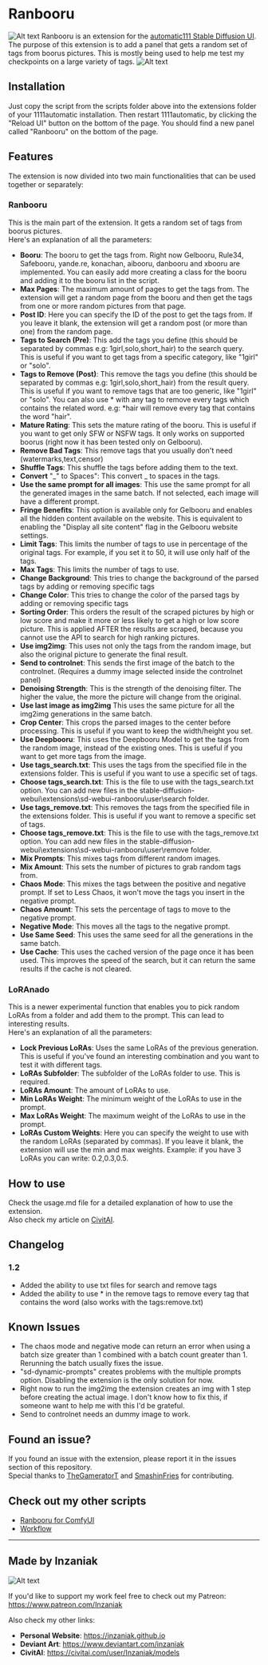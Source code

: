 # Ranbooru
![Alt text](pics/ranbooru.png)
Ranbooru is an extension for the [automatic111 Stable Diffusion UI](https://github.com/AUTOMATIC1111/stable-diffusion-webui). The purpose of this extension is to add a panel that gets a random set of tags from boorus pictures. This is mostly being used to help me test my checkpoints on a large variety of tags.
![Alt text](pics/image.png)

## Installation
Just copy the script from the scripts folder above into the extensions folder of your 1111automatic installation. Then restart 1111automatic, by clicking the "Reload UI" button on the bottom of the page.
You should find a new panel called "Ranbooru" on the bottom of the page.

## Features
The extension is now divided into two main functionalities that can be used together or separately:
### Ranbooru
This is the main part of the extension. It gets a random set of tags from boorus pictures.  
Here's an explanation of all the parameters:
- **Booru**: The booru to get the tags from. Right now Gelbooru, Rule34, Safebooru, yande.re, konachan, aibooru, danbooru and xbooru are implemented. You can easily add more creating a class for the booru and adding it to the booru list in the script.
- **Max Pages**: The maximum amount of pages to get the tags from. The extension will get a random page from the booru and then get the tags from one or more random pictures from that page.
- **Post ID**: Here you can specify the ID of the post to get the tags from. If you leave it blank, the extension will get a random post (or more than one) from the random page.
- **Tags to Search (Pre)**: This add the tags you define (this should be separated by commas e.g: 1girl,solo,short_hair) to the search query. This is useful if you want to get tags from a specific category, like "1girl" or "solo".
- **Tags to Remove (Post)**: This remove the tags you define (this should be separated by commas e.g: 1girl,solo,short_hair) from the result query. This is useful if you want to remove tags that are too generic, like "1girl" or "solo". You can also use * with any tag to remove every tags which contains the related word. e.g: *hair will remove every tag that contains the word "hair".
- **Mature Rating**: This sets the mature rating of the booru. This is useful if you want to get only SFW or NSFW tags. It only works on supported boorus (right now it has been tested only on Gelbooru).
- **Remove Bad Tags**: This remove tags that you usually don't need (watermarks,text,censor)
- **Shuffle Tags**: This shuffle the tags before adding them to the text.
- **Convert** "\_" to Spaces": This convert \_ to spaces in the tags.
- **Use the same prompt for all images**: This use the same prompt for all the generated images in the same batch. If not selected, each image will have a different prompt.
- **Fringe Benefits**: This option is available only for Gelbooru and enables all the hidden content available on the website. This is equivalent to enabling the "Display all site content" flag in the Gelbooru website settings.
- **Limit Tags**: This limits the number of tags to use in percentage of the original tags. For example, if you set it to 50, it will use only half of the tags.
- **Max Tags**: This limits the number of tags to use.
- **Change Background**: This tries to change the background of the parsed tags by adding or removing specific tags
- **Change Color**: This tries to change the color of the parsed tags by adding or removing specific tags
- **Sorting Order**: This orders the result of the scraped pictures by high or low score and make it more or less likely to get a high or low score picture. This is applied AFTER the results are scraped, because you cannot use the API to search for high ranking pictures.
- **Use img2img**: This uses not only the tags from the random image, but also the original picture to generate the final result.
- **Send to controlnet**: This sends the first image of the batch to the controlnet. (Requires a dummy image selected inside the controlnet panel)
- **Denoising Strength**: This is the strength of the denoising filter. The higher the value, the more the picture will change from the original.
- **Use last image as img2img** This uses the same picture for all the img2img generations in the same batch.
- **Crop Center**: This crops the parsed images to the center before processing. This is useful if you want to keep the width/height you set.
- **Use Deepbooru**: This uses the Deepbooru Model to get the tags from the random image, instead of the existing ones. This is useful if you want to get more tags from the image.
- **Use tags_search.txt**: This uses the tags from the specified file in the extensions folder. This is useful if you want to use a specific set of tags.
- **Choose tags_search.txt**: This is the file to use with the tags_search.txt option. You can add new files in the stable-diffusion-webui\extensions\sd-webui-ranbooru\user\search folder.
- **Use tags_remove.txt**: This removes the tags from the specified file in the extensions folder. This is useful if you want to remove a specific set of tags.
- **Choose tags_remove.txt**: This is the file to use with the tags_remove.txt option. You can add new files in the stable-diffusion-webui\extensions\sd-webui-ranbooru\user\remove folder.
- **Mix Prompts**: This mixes tags from different random images.
- **Mix Amount**: This sets the number of pictures to grab random tags from.
- **Chaos Mode**: This mixes the tags between the positive and negative prompt. If set to Less Chaos, it won't move the tags you insert in the negative prompt.
- **Chaos Amount**: This sets the percentage of tags to move to the negative prompt.
- **Negative Mode**: This moves all the tags to the negative prompt.
- **Use Same Seed**: This uses the same seed for all the generations in the same batch.
- **Use Cache**: This uses the cached version of the page once it has been used. This improves the speed of the search, but it can return the same results if the cache is not cleared.

### LoRAnado
This is a newer experimental function that enables you to pick random LoRAs from a folder and add them to the prompt. This can lead to interesting results.  
Here's an explanation of all the parameters:
- **Lock Previous LoRAs**: Uses the same LoRAs of the previous generation. This is useful if you've found an interesting combination and you want to test it with different tags.
- **LoRAs Subfolder**: The subfolder of the LoRAs folder to use. This is required.
- **LoRAs Amount**: The amount of LoRAs to use.
- **Min LoRAs Weight**: The minimum weight of the LoRAs to use in the prompt.
- **Max LoRAs Weight**: The maximum weight of the LoRAs to use in the prompt.
- **LoRAs Custom Weights**: Here you can specify the weight to use with the random LoRAs (separated by commas). If you leave it blank, the extension will use the min and max weights. Example: if you have 3 LoRAs you can write: 0.2,0.3,0.5.

## How to use
Check the usage.md file for a detailed explanation of how to use the extension.  
Also check my article on [CivitAI](https://civitai.com/articles/3357/ranbooru-the-comprehensive-guide).

## Changelog
### 1.2
- Added the ability to use txt files for search and remove tags
- Added the ability to use * in the remove tags to remove every tag that contains the word (also works with the tags:remove.txt)

## Known Issues
- The chaos mode and negative mode can return an error when using a batch size greater than 1 combined with a batch count greater than 1. Rerunning the batch usually fixes the issue.
- "sd-dynamic-prompts" creates problems with the multiple prompts option. Disabling the extension is the only solution for now.
- Right now to run the img2img the extension creates an img with 1 step before creating the actual image. I don't know how to fix this, if someone want to help me with this I'd be grateful.
- Send to controlnet needs an dummy image to work.

## Found an issue?  
If you found an issue with the extension, please report it in the issues section of this repository.  
Special thanks to [TheGameratorT](https://github.com/TheGameratorT) and [SmashinFries](https://github.com/SmashinFries) for contributing.

## Check out my other scripts
- [Ranbooru for ComfyUI](https://github.com/Inzaniak/comfyui-ranbooru)
- [Workflow](https://github.com/Inzaniak/sd-webui-workflow)

---
## Made by Inzaniak
![Alt text](pics/logo.png) 


If you'd like to support my work feel free to check out my Patreon: https://www.patreon.com/Inzaniak

Also check my other links:
- **Personal Website**: https://inzaniak.github.io 
- **Deviant Art**: https://www.deviantart.com/inzaniak
- **CivitAI**: https://civitai.com/user/Inzaniak/models
